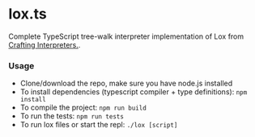 # lox.ts
Complete TypeScript tree-walk interpreter implementation of Lox from [Crafting Interpreters.](https://craftinginterpreters.com).

### Usage
- Clone/download the repo, make sure you have node.js installed
- To install dependencies (typescript compiler + type definitions): ```npm install```
- To compile the project: ```npm run build```
- To run the tests: ```npm run tests```
- To run lox files or start the repl: ```./lox [script]```
